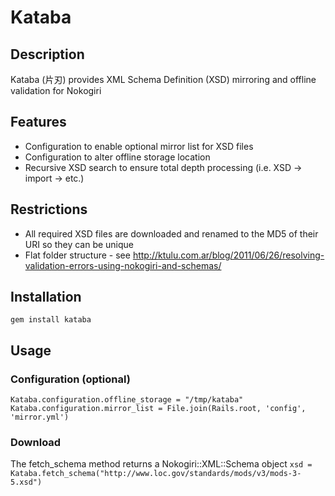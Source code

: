 # Kataba

## Description
Kataba (片刃) provides XML Schema Definition (XSD) mirroring and offline validation for Nokogiri

## Features
* Configuration to enable optional mirror list for XSD files
* Configuration to alter offline storage location
* Recursive XSD search to ensure total depth processing (i.e. XSD -> import -> etc.)

## Restrictions
* All required XSD files are downloaded and renamed to the MD5 of their URI so they can be unique
* Flat folder structure - see http://ktulu.com.ar/blog/2011/06/26/resolving-validation-errors-using-nokogiri-and-schemas/

## Installation
```
gem install kataba
```

## Usage

### Configuration (optional)
`Kataba.configuration.offline_storage = "/tmp/kataba"`
`Kataba.configuration.mirror_list = File.join(Rails.root, 'config', 'mirror.yml')`

### Download
The fetch_schema method returns a Nokogiri::XML::Schema object
`xsd = Kataba.fetch_schema("http://www.loc.gov/standards/mods/v3/mods-3-5.xsd")`
